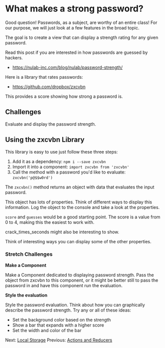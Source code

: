 # What makes a strong password? 

Good question! Passwords, as a subject, are worthy of an entire class! 
For our purpose, we will just look at a few features in the broad
topic. 

The goal is to create a view that can display a strength rating for 
any given password. 

Read this post if you are interested in how passwords are guessed by 
hackers. 

- https://nulab-inc.com/blog/nulab/password-strength/

Here is a library that rates passwords:

- https://github.com/dropbox/zxcvbn

This provides a score showing how strong a password is. 

## Challenges 

Evaluate and display the password strength. 

## Using the zxcvbn Library

This library is easy to use just follow these three steps: 

1. Add it as a dependency: `npm i --save zxcvbn`
2. Import it into a component: `import zxcvbn from 'zxcvbn'`
3. Call the method with a password you'd like to evaluate: `zxcvbn('p@$$w0rd')`

The `zxcvbn()` method returns an object with data that evaluates the 
input password. 

This object has lots of properties. Think of different ways to display
this information. Log the object to the console and take a look at the 
properties.

`score` and `guesses` would be a good starting point. The score is a value from 
0 to 4, making this the easiest to work with. 

crack_times_seconds might also be interesting to show. 

Think of interesting ways you can display some of the other properties. 

### Stretch Challenges 

**Make a Component**

Make a Component dedicated to displaying password strength. 
Pass the object from zxcvbn to this component, or it might be 
better still to pass the password in and have this component 
run the evaluation. 

**Style the evaluation**

Style the password evaluation. Think about how you can graphically 
describe the password strength. Try any or all of these ideas: 

- Set the background color based on the strength
- Show a bar that expands with a higher score
- Set the width and color of the bar

Next: [Local Storage](../P08-Local-Storage)
Previous: [Actions and Reducers](../P06-Actions-and-Reducers)
